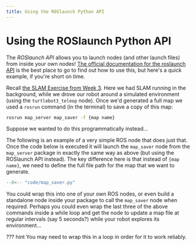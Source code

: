 ```yaml
---  
title: Using the ROSlaunch Python API  
---  
```


# Using the ROSlaunch Python API

The *ROSlaunch API* allows you to launch nodes (and other launch files) from inside your own nodes! [The official documentation for the roslaunch API](http://wiki.ros.org/roslaunch/API%20Usage) is the best place to go to find out how to use this, but here's a quick example, if you're short on time. 

Recall [the SLAM Exercise from Week 3](../../la1/week3/#ex3). Here we had SLAM running in the background, while we drove our robot around a simulated environment (using the `turtlebot3_teleop` node). Once we'd generated a full map we used a `rosrun` command (in the terminal) to save a copy of this map: 

```bash
rosrun map_server map_saver -f {map name}
```

Suppose we wanted to do this programmatically instead...  

The following is an example of a very simple ROS node that does just that. Once the code below is executed it will launch the `map_saver` node from the `map_server` package in exactly the same way as above (but using the ROSlaunch API instead). The key difference here is that instead of `{map name}`, we need to define the full file path for the map that we want to generate.

```python title="map_saver.py"
--8<-- "code/map_saver.py"
```

You could wrap this into one of your own ROS nodes, or even build a standalone node inside your package to call the `map_saver` node when required. Perhaps you could even wrap the last three of the above commands inside a while loop and get the node to update a map file at regular intervals (say 5 seconds?) while your robot explores its environment...

??? hint
    You may need to wrap this in a loop in order for it to work reliably.
